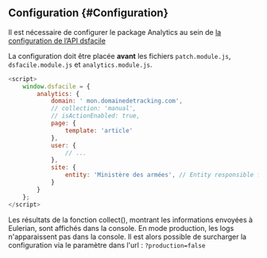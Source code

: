 ## Configuration {#Configuration}

Il est nécessaire de configurer le package Analytics au sein de [la configuration de l’API dsfacile](https://www.systeme-de-design.gouv.fr/comment-utiliser-le-dsfacile/developpeurs/api-javascript)

La configuration doit être placée **avant** les fichiers `patch.module.js`, `dsfacile.module.js` et `analytics.module.js`.

```javascript
<script>
    window.dsfacile = {
        analytics: {
            domain: ' mon.domainedetracking.com',
            // collection: 'manual',
            // isActionEnabled: true,
            page: {
                template: 'article'
            },
            user: {
                // ...
            },
            site: {
                entity: 'Ministère des armées', // Entity responsible for website
            }
        }
    };
</script>
```

Les résultats de la fonction collect(), montrant les informations envoyées à Eulerian, sont affichés dans la console.
En mode production, les logs n'apparaissent pas dans la console. Il est alors possible de surcharger la configuration via le paramètre dans l'url : `?production=false`